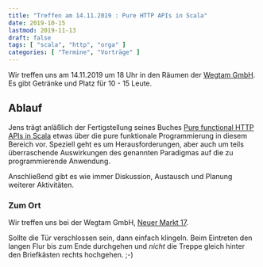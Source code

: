 ```yaml
---
title: "Treffen am 14.11.2019 : Pure HTTP APIs in Scala"
date: 2019-10-15
lastmod: 2019-11-13
draft: false
tags: [ "scala", "http", "orga" ]
categories: [ "Termine", "Vorträge" ]
---
```


Wir treffen uns am 14.11.2019 um 18 Uhr in den Räumen der [Wegtam GmbH](https://www.wegtam.com/). Es gibt Getränke und Platz für 10 - 15 Leute.

## Ablauf ##

Jens trägt anläßlich der Fertigstellung seines Buches [Pure functional HTTP APIs in Scala](https://leanpub.com/pfhais) etwas über die pure funktionale Programmierung in diesem Bereich vor. Speziell geht es um Herausforderungen, aber auch um teils überraschende Auswirkungen des genannten Paradigmas auf die zu programmierende Anwendung.

Anschließend gibt es wie immer Diskussion, Austausch und Planung weiterer Aktivitäten.

### Zum Ort ###

Wir treffen uns bei der Wegtam GmbH, [Neuer Markt 17](https://osm.org/go/0NDcU6eSv?way=89795854).

Sollte die Tür verschlossen sein, dann einfach klingeln. Beim Eintreten den langen Flur bis zum Ende durchgehen und _nicht_ die Treppe gleich hinter den Briefkästen rechts hochgehen. ;-)

